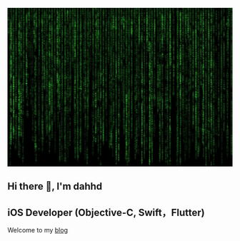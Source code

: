 ![alt README header](https://raw.githubusercontent.com/dahhd/dahhd/refs/heads/master/assert/my_header1.webp)

## Hi there 👋, l'm dahhd
## iOS Developer (Objective-C, Swift，Flutter)

Welcome to my [blog](https://www.965.one)
